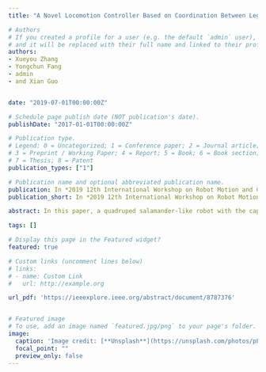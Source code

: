 ```yaml
---
title: "A Novel Locomotion Controller Based on Coordination Between Leg and Spine for a Quadruped Salamander-Like Robot"

# Authors
# If you created a profile for a user (e.g. the default `admin` user), write the username (folder name) here 
# and it will be replaced with their full name and linked to their profile.
authors:
- Xueyou Zhang
- Yongchun Fang
- admin
- and Xian Guo 


date: "2019-07-01T00:00:00Z"

# Schedule page publish date (NOT publication's date).
publishDate: "2017-01-01T00:00:00Z"

# Publication type.
# Legend: 0 = Uncategorized; 1 = Conference paper; 2 = Journal article;
# 3 = Preprint / Working Paper; 4 = Report; 5 = Book; 6 = Book section;
# 7 = Thesis; 8 = Patent
publication_types: ["1"]

# Publication name and optional abbreviated publication name.
publication: In *2019 12th International Workshop on Robot Motion and Control (RoMoCo)*
publication_short: In *2019 12th International Workshop on Robot Motion and Control (RoMoCo)*

abstract: In this paper, a quadruped salamander-like robot with the capability of traversing complex terrain is developed, which presents not only leg joints used in traditional legged robots, but also spine joints, so as to increases its flexibility. To coordinate spine and leg joints to balance the robot's center of gravity, a novel control method is proposed, which consists of an inverse kinematics-based control, a bio-inspired mechanism, and a coordination law. Specifically, the inverse kinematics is utilized to calculate the control for the legs, and biological inspiration is employed for the control of the spine, while the coordination between the legs and the spine is ensured by the utilization of the static stability principle. Some typical experiments, including walking straight, turning, and avoiding obstacles, are performed for the developed quadruped salamander-like robot, with the collected results convincingly demonstrating the effectiveness of the proposed control method and the developed robot.

tags: []

# Display this page in the Featured widget?
featured: true

# Custom links (uncomment lines below)
# links:
# - name: Custom Link
#   url: http://example.org

url_pdf: 'https://ieeexplore.ieee.org/abstract/document/8787376'


# Featured image
# To use, add an image named `featured.jpg/png` to your page's folder. 
image:
  caption: 'Image credit: [**Unsplash**](https://unsplash.com/photos/pLCdAaMFLTE)'
  focal_point: ""
  preview_only: false
---
```




